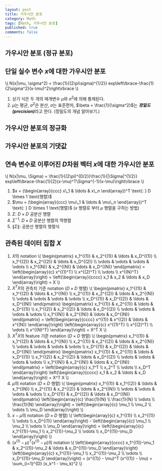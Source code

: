 ```yaml
---
layout: post
title: 가우시안 분포
category: Math
tags: [Math, 가우시안 분포]
published: true
comments: false
---
```


가우시안 분포 (정규 분포)
---

## 단일 실수 변수 $x$에 대한 가우시안 분포
\\( N(x\|\mu, \sigma^2) = \frac{1}{(2\pi\sigma)^{1/2}} exp\left\lbrace-\frac{1}{2\sigma^2}(x-\mu)^2\right\rbrace \\)
1. 상기 식은 두 개의 매개변수 $\mu$와 $\sigma^2$에 의해 통제된다.
2. $\mu$는 평균, $\sigma^2$은 분산, $\sigma$는 표준편차, $\beta = \frac{1}{\sigma^2}$는 <strong><em>정밀도(precision)</em></strong>라고 한다. \(정밀도의 개념 알아보기.\)

## 가우시안 분포의 정규화

## 가우시안 분포의 기댓값

## 연속 변수로 이루어진 $D$차원 벡터 $x$에 대한 가우시안 분포
\\( N(x\|\mu, \Sigma) = \frac{1}{(2\pi)^{D/2}}\frac{1}{\|\Sigma\|^{1/2}} exp\left\lbrace-\frac{1}{2}(x-\mu)^T\Sigma^{-1}(x-\mu)\right\rbrace \\)
1. $x = (\begin{array}{ccc} x\_1 & \ldots & x\_n \end{array})^T \text{: } D \times 1 \text{행렬}$
2. $\mu = (\begin{array}{ccc} \mu\_1 & \ldots & \mu\_n \end{array})^T \text{: } D \times 1 \text{행렬}$ ($x$ 행렬로 부터 $\mu$ 행렬을 구하는 방법)
3. $\Sigma \text{: } D \times D \text{ 공분산 행렬}$
4. $\Sigma^{-1} \text{: } D \times D \text{ 공분산 행렬의 역행렬}$
5. $\|\Sigma\| \text{: 공분산 행렬의 행렬식}$ 

## 관측된 데이터 집합 $X$ 
1. $X$의  notation
\\( \begin{pmatrix} x\_1^{(1)} & x\_2^{(1)} & \ldots & x\_D^{(1)} \\\\ x\_1^{(2)} & x\_2^{(2)} & \ldots & x\_D^{(2)} \\\\ \vdots & \vdots & \vdots & \vdots \\\\ x\_1^{(N)} & x\_2^{(N)} & \ldots & x\_D^{(N)} \end{pmatrix} = \left(\begin{array}{c} x^{(1)^T} \\\\ x^{(2)^T} \\\\ \vdots \\\\ x^{(N)^T} \end{array}\right) = \left(\begin{array}{cccc} x\_1 & x\_2 & \ldots & x\_D \end{array}\right) = X \\)
2. $X^T X$의 관측치 기준 notation ($D \times D$ 행렬)
\\( \begin{pmatrix} x\_1^{(1)} & x\_1^{(2)} & \ldots & x\_1^{(N)} \\\\ x\_2^{(1)} & x\_2^{(2)} & \ldots & x\_2^{(N)} \\\\ \vdots  & \vdots & \vdots & \vdots \\\\ x\_D^{(1)} & x\_D^{(2)} & \ldots & x\_D^{(N)} \end{pmatrix} \begin{pmatrix} x\_1^{(1)} & x\_2^{(1)} & \ldots & x\_D^{(1)} \\\\ x\_1^{(2)} & x\_2^{(2)} & \ldots & x\_D^{(2)} \\\\ \vdots  & \vdots  & \vdots & \vdots \\\\ x\_1^{(N)} & x\_2^{(N)} & \ldots & x\_D^{(N)} \end{pmatrix} = \left(\begin{array}{cccc} x^{(1)} & x^{(2)} & \ldots & x^{(N)} \end{array}\right) \left(\begin{array}{c} x^{(1)^T} \\\\ x^{(2)^T} \\\\ \vdots \\\\ x^{(N)^T} \end{array}\right) = X^T X \\) 
3. $X^T X$의 feature 기준 notation ($D \times D$ 행렬)
\\( \begin{pmatrix} x\_1^{(1)} & x\_1^{(2)} & \ldots & x\_1^{(N)} \\\\ x\_2^{(1)} & x\_2^{(2)} & \ldots & x\_2^{(N)} \\\\ \vdots & \vdots & \vdots & \vdots \\\\ x\_D^{(1)} & x\_D^{(2)} & \ldots & x\_D^{(N)} \end{pmatrix} \begin{pmatrix} x\_1^{(1)} & x\_2^{(1)} & \ldots & x\_D^{(1)} \\\\ x\_1^{(2)} & x\_2^{(2)} & \ldots & x\_D^{(2)} \\\\ \vdots  & \vdots  & \vdots & \vdots \\\\ x\_1^{(N)} & x\_2^{(N)} & \ldots & x\_D^{(N)} \end{pmatrix} = \left(\begin{array}{c} x\_1^T \\\\ x\_2^T \\\\ \vdots \\\\ x\_D^T \end{array}\right) \left(\begin{array}{cccc} x\_1 & x\_2 & \ldots & x\_D \end{array}\right) = X^T X \\) 
4. $\mu$의 notation ($D \times D$ 행렬)
\\( \begin{pmatrix} x\_1^{(1)} & x\_1^{(2)} & \ldots & x\_1^{(N)} \\\\ x\_2^{(1)} & x\_2^{(2)} & \ldots & x\_2^{(N)} \\\\ \vdots  & \vdots & \vdots & \vdots \\\\ x\_D^{(1)} & x\_D^{(2)} & \ldots & x\_D^{(N)} \end{pmatrix} \left(\begin{array}{c} \frac{1}{N} \\\\ \frac{1}{N} \\\\ \vdots \\\\ \frac{1}{N} \end{array}\right) = \left(\begin{array}{c} \mu\_1 \\\\ \mu\_2 \\\\ \vdots \\\\ \mu\_D \end{array}\right) \\)
5. $x - \mu$의 notation ($D \times D$ 행렬)
\\( \left(\begin{array}{c} x\_1^{(1)} \\\\ x\_2^{(1)} \\\\ \vdots \\\\ x\_D^{(1)} \end{array}\right) - \left(\begin{array}{c} \mu\_1 \\\\ \mu\_2 \\\\ \vdots \\\\ \mu\_D \end{array}\right) = \left(\begin{array}{c} x\_1^{(1)}-\mu\_1 \\\\ x\_2^{(1)}-\mu\_2 \\\\ \vdots \\\\ x\_D^{(1)}-\mu\_D \end{array}\right) \\)
6. $(x^{(1)} - \mu)^T (x^{(1)} - \mu)$의 notation
\\( \left(\begin{array}{cccc} x\_1^{(1)}-\mu\_1 & x\_2^{(1)}-\mu\_2 & \ldots & x\_D^{(1)}-\mu\_D \end{array}\right) \left(\begin{array}{c} x\_1^{(1)}-\mu\_1 \\\\ x\_2^{(1)}-\mu\_2 \\\\ \vdots \\\\ x\_D^{(1)}-\mu\_D \end{array}\right) = (x^{(1)} - \mu)^T (x^{(1)} - \mu) = \sum\_{i=1}^{D} (x\_k^1 - \mu\_k)^2 \\)
